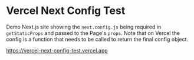 # Vercel Next Config Test

Demo Next.js site showing the `next.config.js` being required in `getStaticProps` and passed to the Page's `props`. Note that on Vercel the config is a function that needs to be called to return the final config object.

https://vercel-next-config-test.vercel.app
